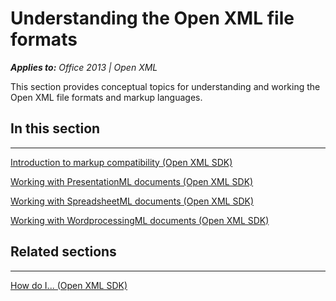 
# Understanding the Open XML file formats
***Applies to:** Office 2013 | Open XML*

This section provides conceptual topics for understanding and working
the Open XML file formats and markup languages.

## In this section

--------------------------------------------------------------------------------------------------------------------------------------------------------------------------------------------------------------

<span sdata="link">[Introduction to markup compatibility (Open XML
SDK)](dd42a9a3-5c16-4cab-ad6d-506cf822ec7a.htm)</span>

<span sdata="link">[Working with PresentationML documents (Open XML
SDK)](56aeeed4-24ce-42ba-a236-6fec6785dd93.htm)</span>

<span sdata="link">[Working with SpreadsheetML documents (Open XML
SDK)](c984c74e-2f06-4aba-a64b-2bb928b2929e.htm)</span>

<span sdata="link">[Working with WordprocessingML documents (Open XML
SDK)](bead244f-b551-477f-a296-41ead7bfcf5c.htm)</span>

## Related sections

-------------------------------------------------------------------------------------------------------------------------------------------------------------------------------------------------------------------

<span sdata="link">[How do I... (Open XML
SDK)](b5cc0e8d-da79-482a-81fa-f18c18d29f6c.htm)</span>




